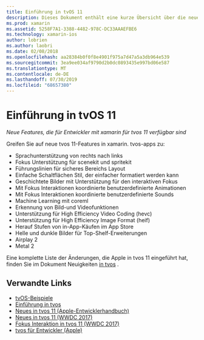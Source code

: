 ```yaml
---
title: Einführung in tvOS 11
description: Dieses Dokument enthält eine kurze Übersicht über die neuen Features, die für xamarin-Entwickler in tvos 11 verfügbar sind, sowie Links zu den Anmerkungen zu dieser Version von Apple.
ms.prod: xamarin
ms.assetid: 5258F7A1-3388-4482-978C-DC33AAAEFBE6
ms.technology: xamarin-ios
author: lobrien
ms.author: laobri
ms.date: 02/08/2018
ms.openlocfilehash: aa28384b0f0f8e4901f975a7d47a5a3db964e539
ms.sourcegitcommit: 3ea9ee034af9790d2b0dc0893435e997bd06e587
ms.translationtype: MT
ms.contentlocale: de-DE
ms.lasthandoff: 07/30/2019
ms.locfileid: "68657380"
---
```

# <a name="introduction-to-tvos-11"></a>Einführung in tvOS 11

_Neue Features, die für Entwickler mit xamarin für tvos 11 verfügbar sind_

Greifen Sie auf neue tvos 11-Features in xamarin. tvos-apps zu:

- Sprachunterstützung von rechts nach links 
- Fokus Unterstützung für scenekit und spritekit
- Führungslinien für sicheres Bereichs Layout 
- Einfache Schaltflächen Stil, der einfacher formatiert werden kann
- Geschichtete Bilder mit Unterstützung für den interaktiven Fokus
- Mit Fokus Interaktionen koordinierte benutzerdefinierte Animationen
- Mit Fokus Interaktionen koordinierte benutzerdefinierte Sounds
- Machine Learning mit coreml
- Erkennung von Bild-und Videofunktionen
- Unterstützung für High Efficiency Video Coding (hevc)
- Unterstützung für High Efficiency Image Format (heif)
- Herauf Stufen von in-App-Käufen im App Store
- Helle und dunkle Bilder für Top-Shelf-Erweiterungen
- Airplay 2
- Metal 2

Eine komplette Liste der Änderungen, die Apple in tvos 11 eingeführt hat, finden Sie im Dokument Neuigkeiten [in tvos](https://developer.apple.com/library/content/releasenotes/General/WhatsNewinTVOS/Articles/tvOS_11_0.html) .

## <a name="related-links"></a>Verwandte Links

- [tvOS-Beispiele](https://docs.microsoft.com/samples/browse/?products=xamarin&term=Xamarin.iOS+tvOS)
- [Einführung in tvos](~/ios/tvos/index.md)
- [Neues in tvos 11 (Apple-Entwicklerhandbuch)](https://developer.apple.com/library/content/releasenotes/General/WhatsNewinTVOS/Articles/tvOS_11_0.html)
- [Neues in tvos 11 (WWDC 2017)](https://developer.apple.com/videos/play/wwdc2017/209/)
- [Fokus Interaktion in tvos 11 (WWDC 2017)](https://developer.apple.com/videos/play/wwdc2017/224/)
- [tvos für Entwickler (Apple)](https://developer.apple.com/tvos/)
